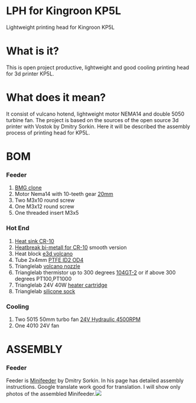 # LPH for Kingroon KP5L
Lightweight printing head for Kingroon KP5L
# What is it?
This is open project productive, lightweight and good cooling printing head for 3d printer KP5L.
# What does it mean?
It consist of vulcano hotend, lightweight motor NEMA14 and double 5050 turbine fan.
The project is based on the sources of the open source 3d printer with Vostok by Dmitry Sorkin.
Here it will be described the assembly process of printing head for KP5L.
# BOM
### Feeder
1. [BMG clone](https://www.aliexpress.com/item/1005003528259997.html?af=4535033_1&cv=43291209&cn=46s53tjottd79y3ytuxg9c575exy2f00&dp=v5_46s53tjottd79y3ytuxg9c575exy2f00&utm_source=epn&utm_medium=cpa&utm_campaign=4535033_1&utm_content=43291209&product_id=1005003528259997&afref=&aff_fcid=97731ccff468427787f451910f6885b9-1701629269143-04928-_oF0tGCT&tt=API&aff_fsk=_oF0tGCT&aff_platform=api-new-link-generate&sk=_oF0tGCT&aff_trace_key=97731ccff468427787f451910f6885b9-1701629269143-04928-_oF0tGCT&terminal_id=6d296d4702b74665b4bb736289289bfc&afSmartRedirect=y)
2. Motor Nema14 with 10-teeth gear [20mm](https://www.aliexpress.com/item/1005002899860754.html?af=4535033_1&cv=43301902&cn=46s53w5fe3ct8keo3vjrxvq4niscb7zh&dp=v5_46s53w5fe3ct8keo3vjrxvq4niscb7zh&utm_source=epn&utm_medium=cpa&utm_campaign=4535033_1&utm_content=43301902&product_id=1005002899860754&afref=&aff_fcid=ea9fd28fb0034d2db0226b853a9a83a3-1701632644332-09158-_pRCJuoh&tt=API&aff_fsk=_pRCJuoh&aff_platform=api-new-link-generate&sk=_pRCJuoh&aff_trace_key=ea9fd28fb0034d2db0226b853a9a83a3-1701632644332-09158-_pRCJuoh&terminal_id=6d296d4702b74665b4bb736289289bfc&afSmartRedirect=y)
3. Two M3x10 round screw
4. One M3x12 round screw
5. One threaded insert M3x5
### Hot End
1. [Heat sink CR-10](https://www.aliexpress.com/item/32966548313.html?af=4535033_1&cv=43291144&cn=46s53tr2tnlruqpod4be1newydan8t2o&dp=v5_46s53tr2tnlruqpod4be1newydan8t2o&utm_source=epn&utm_medium=cpa&utm_campaign=4535033_1&utm_content=43291144&product_id=32966548313&afref=&aff_fcid=deb6a1603d9f4d9283acf6654108b840-1701629535048-04481-_2aRPcep&tt=API&aff_fsk=_2aRPcep&aff_platform=api-new-link-generate&sk=_2aRPcep&aff_trace_key=deb6a1603d9f4d9283acf6654108b840-1701629535048-04481-_2aRPcep&terminal_id=6d296d4702b74665b4bb736289289bfc&afSmartRedirect=y)
2. [Heatbreak bi-metall for CR-10](https://www.aliexpress.com/item/1005003384592708.html?af=4535033_1&cv=43292131&cn=46s53ttxobammthnjc6ig3vnzp7l4m5i&dp=v5_46s53ttxobammthnjc6ig3vnzp7l4m5i&utm_source=epn&utm_medium=cpa&utm_campaign=4535033_1&utm_content=43292131&product_id=1005003384592708&afref=&aff_fcid=37df6fca7ab2414184af37540c4b3f48-1701629638137-00202-_onjFDF5&tt=API&aff_fsk=_onjFDF5&aff_platform=api-new-link-generate&sk=_onjFDF5&aff_trace_key=37df6fca7ab2414184af37540c4b3f48-1701629638137-00202-_onjFDF5&terminal_id=6d296d4702b74665b4bb736289289bfc&afSmartRedirect=y) smooth version
3. Heat block [e3d volcano](https://www.aliexpress.com/item/1005001629210025.html?af=4535033_1&cv=44322309&cn=46s53tzaxdnr0k6vhu30cmb5v0s7yjh7&dp=v5_46s53tzaxdnr0k6vhu30cmb5v0s7yjh7&utm_source=epn&utm_medium=cpa&utm_campaign=4535033_1&utm_content=44322309&product_id=1005001629210025&afref=&aff_fcid=51a7b1549a1644a386d36c7e5e914a20-1701629830473-04152-_bWy2Bil&tt=API&aff_fsk=_bWy2Bil&aff_platform=api-new-link-generate&sk=_bWy2Bil&aff_trace_key=51a7b1549a1644a386d36c7e5e914a20-1701629830473-04152-_bWy2Bil&terminal_id=6d296d4702b74665b4bb736289289bfc&afSmartRedirect=y)
4. Tube 2x4mm [PTFE ID2 OD4](https://www.aliexpress.com/item/32730855848.html?af=4535033_1&cv=44322326&cn=46s53u24kcxfqsuuzew1q2ar07aslg59&dp=v5_46s53u24kcxfqsuuzew1q2ar07aslg59&utm_source=epn&utm_medium=cpa&utm_campaign=4535033_1&utm_content=44322326&product_id=32730855848&afref=&aff_fcid=6843eba962854f029e7d8ea7794ce3e1-1701629933280-06243-_bWZ50wy&tt=API&aff_fsk=_bWZ50wy&aff_platform=api-new-link-generate&sk=_bWZ50wy&aff_trace_key=6843eba962854f029e7d8ea7794ce3e1-1701629933280-06243-_bWZ50wy&terminal_id=6d296d4702b74665b4bb736289289bfc&afSmartRedirect=y)
5. Trianglelab [volcano nozzle](https://www.aliexpress.com/item/33039541921.html?af=4535033_1&cv=43291160&cn=46s53ujqlkhcdlo0kk4ua5s0bsc5rv0v&dp=v5_46s53ujqlkhcdlo0kk4ua5s0bsc5rv0v&utm_source=epn&utm_medium=cpa&utm_campaign=4535033_1&utm_content=43291160&product_id=33039541921&afref=&aff_fcid=c149d0ba71d84feca8eda3df6ec3a5fb-1701630566637-04067-_bWIekZu&tt=API&aff_fsk=_bWIekZu&aff_platform=api-new-link-generate&sk=_bWIekZu&aff_trace_key=c149d0ba71d84feca8eda3df6ec3a5fb-1701630566637-04067-_bWIekZu&terminal_id=6d296d4702b74665b4bb736289289bfc&afSmartRedirect=y)
6. Trianglelab thermistor up to 300 degrees [104GT-2](https://www.aliexpress.com/item/32843785247.html?af=4535033_1&cv=43291247&cn=46s53un8dqb1t9au084ej6c75mq1fcqv&dp=v5_46s53un8dqb1t9au084ej6c75mq1fcqv&utm_source=epn&utm_medium=cpa&utm_campaign=4535033_1&utm_content=43291247&product_id=32843785247&afref=&aff_fcid=b3c85d5738f94f56b14760b74d88cac6-1701630692645-09048-_bWP6E4l&tt=API&aff_fsk=_bWP6E4l&aff_platform=api-new-link-generate&sk=_bWP6E4l&aff_trace_key=b3c85d5738f94f56b14760b74d88cac6-1701630692645-09048-_bWP6E4l&terminal_id=6d296d4702b74665b4bb736289289bfc&afSmartRedirect=y) or if above 300 degrees PT100,PT1000
7. Trianglelab 24V 40W [heater cartridge](https://www.aliexpress.com/item/32815934251.html?af=4535033_1&cv=43301900&cn=46s53v4xqvqf77ue314501hmzquk8tl2&dp=v5_46s53v4xqvqf77ue314501hmzquk8tl2&utm_source=epn&utm_medium=cpa&utm_campaign=4535033_1&utm_content=43301900&product_id=32815934251&afref=&aff_fcid=a5011a1bb6f14a0b8364cc148c5bc795-1701631330797-05864-_bWpe61F&tt=API&aff_fsk=_bWpe61F&aff_platform=api-new-link-generate&sk=_bWpe61F&aff_trace_key=a5011a1bb6f14a0b8364cc148c5bc795-1701631330797-05864-_bWpe61F&terminal_id=6d296d4702b74665b4bb736289289bfc&afSmartRedirect=y)
8. Trianglelab [silicone sock](https://www.aliexpress.com/item/32970236537.html?spm=a2g0o.store_pc_groupList.8148356.12.271f1718fjZsXu&pdp_npi=4%40dis%21USD%21US%20%242.49%21US%20%242.37%21%21%212.49%212.37%21%40211b88ec17016316569116185e5792%2112000018549782731%21sh%21AR%210%21)
### Cooling
1. Two 5015 50mm turbo fan [24V Hydraulic 4500RPM](https://www.aliexpress.com/item/32841967974.html?af=4535033_1&cv=43301905&cn=46s53vknhomd0cpzqyr01dsu9m4k4nra&dp=v5_46s53vknhomd0cpzqyr01dsu9m4k4nra&utm_source=epn&utm_medium=cpa&utm_campaign=4535033_1&utm_content=43301905&product_id=32841967974&afref=&aff_fcid=0c6125817386429e88e6892193a6cd9d-1701631896193-01310-_bWftfh4&tt=API&aff_fsk=_bWftfh4&aff_platform=api-new-link-generate&sk=_bWftfh4&aff_trace_key=0c6125817386429e88e6892193a6cd9d-1701631896193-01310-_bWftfh4&terminal_id=6d296d4702b74665b4bb736289289bfc&afSmartRedirect=y)
2.	One 4010 24V fan
# ASSEMBLY
### Feeder
Feeder is [Minifeeder](https://k3d.tech/minifeeder/) by Dmitry Sorkin. In his page has detailed assembly instructions. Google translate work good for translation.
I will show only photos of the assembled Minifeeder.![](https://raw.githubusercontent.com/UltraLordEdition/LPH_for_Kingroon_KP5L/main/minifeeder.jpg)